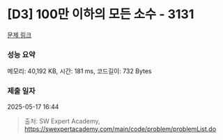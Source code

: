 # [D3] 100만 이하의 모든 소수 - 3131 

[문제 링크](https://swexpertacademy.com/main/code/problem/problemDetail.do?contestProbId=AV_6mRsasV8DFAWS) 

### 성능 요약

메모리: 40,192 KB, 시간: 181 ms, 코드길이: 732 Bytes

### 제출 일자

2025-05-17 16:44



> 출처: SW Expert Academy, https://swexpertacademy.com/main/code/problem/problemList.do